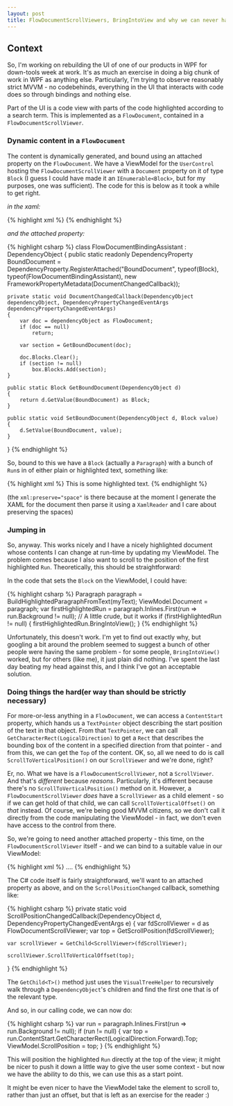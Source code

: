 ```yaml
---
layout: post
title: FlowDocumentScrollViewers, BringIntoView and why we can never have nice things
---
```


## Context

So, I'm working on rebuilding the UI of one of our products in WPF for 
down-tools week at work. It's as much an exercise in doing a big chunk of work
in WPF as anything else. Particularly, I'm trying to observe reasonably strict
MVVM - no codebehinds, everything in the UI that interacts with code does so
through bindings and nothing else.

Part of the UI is a code view with parts of the code highlighted according to
a search term. This is implemented as a `FlowDocument`, contained in a
`FlowDocumentScrollViewer`.

### Dynamic content in a `FlowDocument`

The content is dynamically generated, and bound using an attached property on
the `FlowDocument`. We have a ViewModel for the `UserControl` hosting the
`FlowDocumentScrollViewer` with a `Document` property on it of type `Block` (I
guess I could have made it an `IEnumerable<Block>`, but for my purposes, one
was sufficient). The code for this is below as it took a while to get right.

*in the xaml:*

{% highlight xml %}
<FlowDocument wpfControls:FlowDocumentBindingAssistant.BoundDocument="{Binding Document}" />
{% endhighlight %}

*and the attached property:*

{% highlight csharp %}
class FlowDocumentBindingAssistant : DependencyObject
{
    public static readonly DependencyProperty BoundDocument =
        DependencyProperty.RegisterAttached("BoundDocument",
        typeof(Block),
        typeof(FlowDocumentBindingAssistant),
        new FrameworkPropertyMetadata(DocumentChangedCallback));

    private static void DocumentChangedCallback(DependencyObject dependencyObject, DependencyPropertyChangedEventArgs dependencyPropertyChangedEventArgs)
    {
        var doc = dependencyObject as FlowDocument;
        if (doc == null)
            return;

        var section = GetBoundDocument(doc);

        doc.Blocks.Clear();
        if (section != null)
            box.Blocks.Add(section);
    }

    public static Block GetBoundDocument(DependencyObject d)
    {
        return d.GetValue(BoundDocument) as Block;
    }

    public static void SetBoundDocument(DependencyObject d, Block value)
    {
        d.SetValue(BoundDocument, value);
    }
}
{% endhighlight %}


So, bound to this we have a `Block` (actually a `Paragraph`) with a bunch of
`Run`s in of either plain or highlighted text, something like:

{% highlight xml %}
<Paragraph>
    <Run xml:preserve="space">This is some </Run>
    <Run xml:preserve="space" Background="Yellow">highlighted</Run>
    <Run xml:preserve="space"> text.</Run>
</Paragraph>
{% endhighlight %}

(the `xml:preserve="space"` is there because at the moment I generate the
XAML for the document then parse it using a `XamlReader` and I care about
preserving the spaces)

### Jumping in

So, anyway. This works nicely and I have a nicely highlighted document whose
contents I can change at run-time by updating my ViewModel. The problem comes
because I also want to scroll to the position of the first highlighted `Run`.
Theoretically, this should be straightforward:

In the code that sets the `Block` on the ViewModel, I could have:

{% highlight csharp %}
Paragraph paragraph = BuildHighlightedParagraphFromText(myText);
ViewModel.Document = paragraph;
var firstHighlightedRun = paragraph.Inlines.First(run => run.Background != null); // A little crude, but it works
if (firstHighlightedRun != null)
{
    firstHighlightedRun.BringIntoView();
}
{% endhighlight %}

Unfortunately, this doesn't work. I'm yet to find out exactly why, but googling
a bit around the problem seemed to suggest a bunch of other people were having
the same problem - for some people, `BringIntoView()` worked, but for others
(like me), it just plain did nothing. I've spent the last day beating my head
against this, and I think I've got an acceptable solution.

### Doing things the hard(er way than should be strictly necessary)

For more-or-less anything in a `FlowDocument`, we can access a `ContentStart`
property, which hands us a `TextPointer` object describing the start position
of the text in that object. From that `TextPointer`, we can call
`GetCharacterRect(LogicalDirection)` to get a `Rect` that describes the bounding
box of the content in a specified direction from that pointer - and from this,
we can get the `Top` of the content. OK, so, all we need to do is call
`ScrollToVerticalPosition()` on our `ScrollViewer` and we're done, right?

Er, no. What we have is a `FlowDocumentScrollViewer`, not a `ScrollViewer`. And
that's *different* because *reasons*. Particularly, it's different because
there's no `ScrollToVerticalPosition()` method on it. However, a
`FlowDocumentScrollViewer` *does* have a `ScrollViewer` as a child element - so
if we can get hold of that child, we can call `ScrollToVerticalOffset()` on
*that* instead. Of course, we're being good MVVM citizens, so we don't call
it directly from the code manipulating the ViewModel - in fact, we don't even
have access to the control from there.

So, we're going to need another attached property - this time, on the
`FlowDocumentScrollViewer` itself - and we can bind to a suitable value in our
ViewModel:

{% highlight xml %}
<FlowDocumentScrollViewer wpfControls:FlowDocumentBindingAssistant.ScrollPosition="{Binding ScrollPosition}">
    ....
</FlowDocument>
{% endhighlight %}

The C# code itself is fairly straightforward, we'll want to an attached property
as above, and on the `ScrollPositionChanged` callback, something like:

{% highlight csharp %}
private static void ScrollPositionChangedCallback(DependencyObject d, DependencyPropertyChangedEventArgs e)
{
    var fdScrollViewer = d as FlowDocumentScrollViewer;
    var top = GetScrollPosition(fdScrollViewer);

    var scrollViewer = GetChild<ScrollViewer>(fdScrollViewer);

    scrollViewer.ScrollToVerticalOffset(top);
}
{% endhighlight %}

The `GetChild<T>()` method just uses the `VisualTreeHelper` to recursively walk
through a `DependencyObject`'s children and find the first one that is of
the relevant type.

And so, in our calling code, we can now do:

{% highlight csharp %}
var run = paragraph.Inlines.First(run => run.Background != null);
if (run != null)
{
    var top = run.ContentStart.GetCharacterRect(LogicalDirection.Forward).Top;
    ViewModel.ScrollPosition = top;
}
{% endhighlight %}

This will position the highlighted `Run` directly at the top of the view; it
might be nicer to push it down a little way to give the user some context - but
now we have the ability to do this, we can use this as a start point.

It might be even nicer to have the ViewModel take the element to scroll to,
rather than just an offset, but that is left as an exercise for the reader :)
